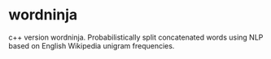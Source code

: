 # wordninja
c++ version wordninja.
Probabilistically split concatenated words using NLP based on English Wikipedia unigram frequencies.
